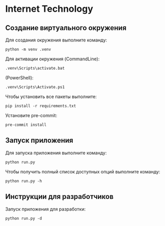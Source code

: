 # Internet Technology

## Создание виртуального окружения

Для создания окружения выполните команду:
```
python -m venv .venv
```
Для активации окружения
  (CommandLine):
```
.venv\Scripts\activate.bat
```
  (PowerShell):
```
.venv\Scripts\Activate.ps1
```
Чтобы установить все пакеты выполните:
```
pip install -r requirements.txt
```
Установите pre-commit:
```
pre-commit install
```

## Запуск приложения

Для запуска приложения выполните команду:

```
python run.py
```

Чтобы получить полный список доступных опций выполните команду:

```
python run.py -h
```

## Инструкции для разработчиков

Запуск приложения для разработки:

```
python run.py -d
```
